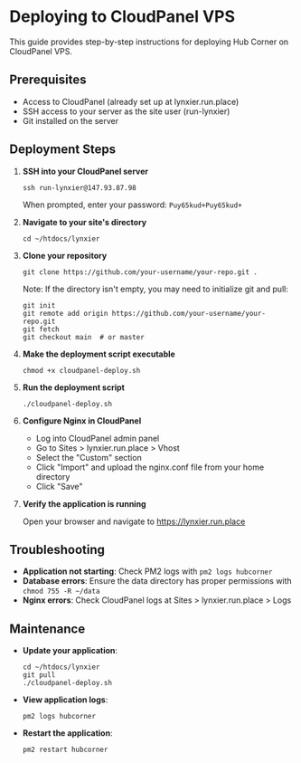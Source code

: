 
# Deploying to CloudPanel VPS

This guide provides step-by-step instructions for deploying Hub Corner on CloudPanel VPS.

## Prerequisites

- Access to CloudPanel (already set up at lynxier.run.place)
- SSH access to your server as the site user (run-lynxier)
- Git installed on the server

## Deployment Steps

1. **SSH into your CloudPanel server**

   ```
   ssh run-lynxier@147.93.87.98
   ```

   When prompted, enter your password: `Puy65kud+Puy65kud+`

2. **Navigate to your site's directory**

   ```
   cd ~/htdocs/lynxier
   ```

3. **Clone your repository**

   ```
   git clone https://github.com/your-username/your-repo.git .
   ```

   Note: If the directory isn't empty, you may need to initialize git and pull:
   ```
   git init
   git remote add origin https://github.com/your-username/your-repo.git
   git fetch
   git checkout main  # or master
   ```

4. **Make the deployment script executable**

   ```
   chmod +x cloudpanel-deploy.sh
   ```

5. **Run the deployment script**

   ```
   ./cloudpanel-deploy.sh
   ```

6. **Configure Nginx in CloudPanel**

   - Log into CloudPanel admin panel
   - Go to Sites > lynxier.run.place > Vhost
   - Select the "Custom" section
   - Click "Import" and upload the nginx.conf file from your home directory
   - Click "Save"

7. **Verify the application is running**

   Open your browser and navigate to https://lynxier.run.place

## Troubleshooting

- **Application not starting**: Check PM2 logs with `pm2 logs hubcorner`
- **Database errors**: Ensure the data directory has proper permissions with `chmod 755 -R ~/data`
- **Nginx errors**: Check CloudPanel logs at Sites > lynxier.run.place > Logs

## Maintenance

- **Update your application**:
  ```
  cd ~/htdocs/lynxier
  git pull
  ./cloudpanel-deploy.sh
  ```

- **View application logs**:
  ```
  pm2 logs hubcorner
  ```

- **Restart the application**:
  ```
  pm2 restart hubcorner
  ```
